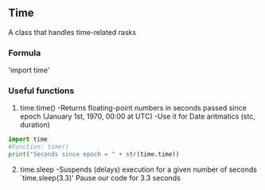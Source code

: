## Time
A class that handles time-related rasks

### Formula
'import time'

### Useful functions
1. time.time()
-Returns floating-point numbers in seconds passed since epoch (January 1st, 1970, 00:00 at UTC)
-Use it for Date aritmatics (stc, duration)
```python
import time
#Function: time()
print("Seconds since epoch = " + str(time.time))
```
2. time.sleep
-Suspends (delays) execution for a given number of seconds
`time.sleep(3.3)' Pause our code for 3.3 seconds